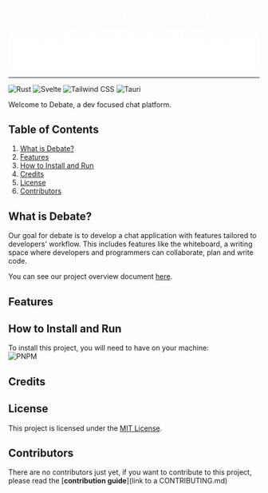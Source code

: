 <p align="center">
  <img src="https://github.com/Recore-sys/Debate/blob/main/frontend/public/readme-title-image.png?raw=true" width="auto" alt="debate-title"/>
</p>

---

![Rust](https://img.shields.io/badge/-Rust-222831?style=for-the-badge&logoColor=white&logo=rust&color=222831)
![Svelte](https://img.shields.io/badge/-Svelte-222831?style=for-the-badge&logoColor=white&logo=svelte&color=222831)
![Tailwind CSS](https://img.shields.io/badge/-Tailwind_CSS-222831?style=for-the-badge&logoColor=white&logo=tailwindcss&color=222831)
![Tauri](https://img.shields.io/badge/-Tauri-222831?style=for-the-badge&logoColor=white&logo=tauri&color=222831)

Welcome to Debate, a dev focused chat platform.

## Table of Contents
1.  [What is Debate?](#description)
2.  [Features](#features)
3.  [How to Install and Run](#installation)
4.  [Credits](#credits)
5.  [License](#license)
6.  [Contributors](#contributors)

## <a name="description"> What is Debate? </a>
Our goal for debate is to develop a chat application with features tailored to developers' workflow. This includes features like the whiteboard, a writing space where developers and programmers can collaborate, plan and write code.

You can see our project overview document <a href="frontend/public.Debate_Project_Overview.pdf">here</a>.


## <a name="features"> Features </a>

## <a name="installation"> How to Install and Run </a>
To install this project, you will need to have on your machine: <br>
![PNPM](https://img.shields.io/badge/-pnpm-black?style=for-the-badge&logoColor=white&logo=pnpm&color=B76507)

## <a name="credits"> Credits </a>

## <a name="license"> License </a>
This project is licensed under the [MIT License](http://opensource.org/licenses/MIT).

## <a name="contributors"> Contributors </a>
There are no contributors just yet, if you want to contribute to this project, please read the [**contribution guide**](link to a CONTRIBUTING.md)
